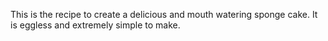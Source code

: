 This is the recipe to create a delicious and mouth watering sponge cake. It is eggless and extremely simple to make.
